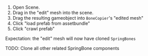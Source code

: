 1. Open Scene.
2. Drag in the "edit" mesh into the scene.
3. Drag the resulting gameobject into `BoneCopier`'s  "edited mesh"
4. Click "load prefab from assetbundle"
5. Click "crawl prefab"

Expectation:
the "edit" mesh will now have cloned `SpringBones`

TODO: Clone all other related SpringBone components